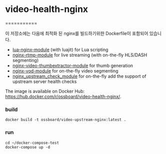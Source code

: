 # video-health-nginx
===========

이 저장소에는 다음에 최적화 된 nginx를 빌드하기위한 Dockerfile이 포함되어 있습니다. 

- [lua-nginx-module](https://github.com/openresty/lua-nginx-module) (with
  luajit) for Lua scripting
- [nginx-rtmp-module](https://github.com/arut/nginx-rtmp-module) for live
  streaming (with on-the-fly HLS/DASH segmenting)
- [nginx-video-thumbextractor-module](https://github.com/wandenberg/nginx-video-thumbextractor-module)
  for thumb generation
- [nginx-vod-module](https://github.com/kaltura/nginx-vod-module) for
  on-the-fly video segmenting
- [nginx_upstream_check_module](https://github.com/dddpaul/docker-nginx) for
  on-the-fly add the support of upstream server health checks

The image is available on Docker Hub:
https://hub.docker.com/r/ossboard/video-health-nginx/.

### build
``` 
docker build -t ossboard/video-upstream-nginx:latest . 
```

### run
``` 
cd ~/docker-compose-test
docker-compose up -d

```
